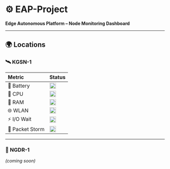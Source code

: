 # ⚙️ EAP-Project
**Edge Autonomous Platform – Node Monitoring Dashboard**

---

## 🌍 Locations

### 🛰️ KGSN-1
| Metric | Status |
|:-------|:-------|
| 🔋 Battery | <img src="https://kgsn1.hobihaus.com/api/v1/badge.svg?chart=powersupply_capacity.smb1360-battery&alarm=linux_power_supply_capacity&refresh=auto&nocache=${Date.now()}" height="20"/> |
| 🧠 CPU | <img src="https://kgsn1.hobihaus.com/api/v1/badge.svg?chart=system.cpu&alarm=10min_cpu_usage&refresh=auto&nocache=${Date.now()}" height="20"/> |
| 💾 RAM | <img src="https://kgsn1.hobihaus.com/api/v1/badge.svg?chart=system.ram&alarm=ram_in_use&refresh=auto&nocache=${Date.now()}" height="20"/> |
| 🌐 WLAN | <img src="https://kgsn1.hobihaus.com/api/v1/badge.svg?chart=net_packets.wlan0&alarm=1m_received_packets_rate&refresh=auto&nocache=${Date.now()}" height="20"/> |
| ⚡ I/O Wait | <img src="https://kgsn1.hobihaus.com/api/v1/badge.svg?chart=system.cpu&alarm=10min_cpu_iowait&refresh=auto&nocache=${Date.now()}" height="20"/> |
| 📶 Packet Storm | <img src="https://kgsn1.hobihaus.com/api/v1/badge.svg?chart=net_packets.wlan0&alarm=10s_received_packets_storm&refresh=auto&nocache=${Date.now()}" height="20"/> |

---

### 🧭 NGDR-1
*(coming soon)*
